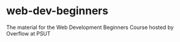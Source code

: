 # web-dev-beginners
The material for the Web Development Beginners Course hosted by Overflow at PSUT
